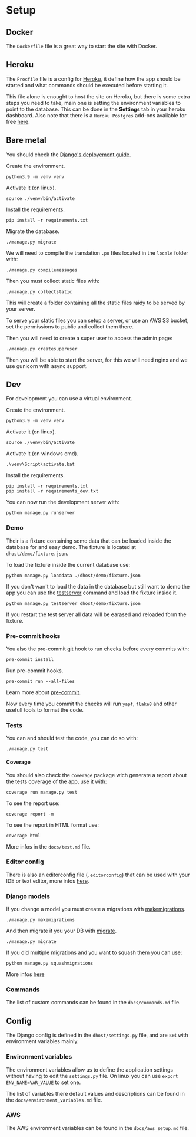 # Setup

## Docker

The `Dockerfile` file is a great way to start the site with Docker.

## Heroku

The `Procfile` file is a config for [Heroku](https://www.heroku.com/), it define how the app should be started and what commands should be executed before starting it.

This file alone is enought to host the site on Heroku, but there is some extra steps you need to take, main one is setting the environment variables to point to the database. This can be done in the **Settings** tab in your heroku dashboard. Also note that there is a `Heroku Postgres` add-ons available for free [here](https://elements.heroku.com/addons/heroku-postgresql).

## Bare metal

You should check the [Django's deployement guide](https://docs.djangoproject.com/en/3.1/howto/deployment/).

Create the environment.
```
python3.9 -m venv venv
```

Activate it (on linux).
```
source ./venv/bin/activate
```

Install the requirements.
```
pip install -r requirements.txt
```

Migrate the database.
```
./manage.py migrate
```

We will need to compile the translation `.po` files located in the `locale` folder with:
```
./manage.py compilemessages
```

Then you must collect static files with:
```
./manage.py collectstatic
```

This will create a folder containing all the static files raidy to be served by your server.

To serve your static files you can setup a server, or use an AWS S3 bucket, set the permissions to public and collect them there.

Then you will need to create a super user to access the admin page:
```
./manage.py createsuperuser
```

Then you will be able to start the server, for this we will need nginx and we use gunicorn with async support.

## Dev

For development you can use a virtual environment.

Create the environment.
```
python3.9 -m venv venv
```

Activate it (on linux).
```
source ./venv/bin/activate
```

Activate it (on windows cmd).
```
.\venv\Script\activate.bat
```

Install the requirements.
```
pip install -r requirements.txt
pip install -r requirements_dev.txt
```

You can now run the development server with:
```
python manage.py runserver
```

### Demo

Their is a fixture containing some data that can be loaded inside the database for and easy demo. The fixture is located at `dhost/demo/fixture.json`.

To load the fixture inside the current database use:
```
python manage.py loaddata ./dhost/demo/fixture.json
```

If you don't wan't to load the data in the database but still want to demo the app you can use the [testserver](https://docs.djangoproject.com/en/3.2/ref/django-admin/#testserver) command and load the fixture inside it.
```
python manage.py testserver dhost/demo/fixture.json
```

If you restart the test server all data will be earased and reloaded form the fixture.

### Pre-commit hooks

You also the pre-commit git hook to run checks before every commits with:
```
pre-commit install
```

Run pre-commit hooks.
```
pre-commit run --all-files
```

Learn more about [pre-commit](https://pre-commit.com/).

Now every time you commit the checks will run `yapf`, `flake8` and other usefull tools to format the code.

### Tests

You can and should test the code, you can do so with:
```
./manage.py test
```

#### Coverage

You should also check the `coverage` package wich generate a report about the tests coverage of the app, use it with:
```
coverage run manage.py test
```

To see the report use:
```
coverage report -m
```

To see the report in HTML format use:
```
coverage html
```

More infos in the `docs/test.md` file.

### Editor config

There is also an editorconfig file (`.editorconfig`) that can be used with your IDE or text editor, more infos [here](https://editorconfig.org/).

### Django models

If you change a model you must create a migrations with [makemigrations](https://docs.djangoproject.com/en/3.2/ref/django-admin/#migrate).
```
./manage.py makemigrations
```

And then migrate it you your DB with [migrate](https://docs.djangoproject.com/en/3.2/ref/django-admin/#migrate).
```
./manage.py migrate
```

If you did multiple migrations and you want to squash them you can use:
```
python manage.py squashmigrations
```

More infos [here](https://docs.djangoproject.com/en/3.2/ref/django-admin/#squashmigrations)

### Commands

The list of custom commands can be found in the `docs/commands.md` file.

## Config

The Django config is defined in the `dhost/settings.py` file, and are set with environment variables mainly.

### Environment variables

The environment variables allow us to define the application settings without having to edit the `settings.py` file. On linux you can use `export ENV_NAME=VAR_VALUE` to set one.

The list of variables there default values and descriptions can be found in the `docs/environment_variables.md` file.

### AWS

The AWS environment variables can be found in the `docs/aws_setup.md` file.
